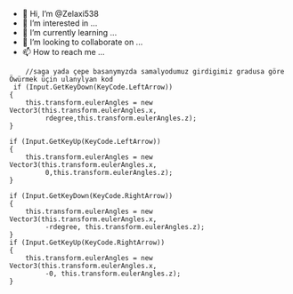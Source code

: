 - 👋 Hi, I’m @Zelaxi538
- 👀 I’m interested in ...
- 🌱 I’m currently learning ...
- 💞️ I’m looking to collaborate on ...
- 📫 How to reach me ...

<!---
Zelaxi538/Zelaxi538 is a ✨ special ✨ repository because its `README.md` (this file) appears on your GitHub profile.
You can click the Preview link to take a look at your changes.
--->

        //saga yada çepe basanymyzda samalyodumuz girdigimiz gradusa göre Öwürmek üçin ulanylyan kod
     if (Input.GetKeyDown(KeyCode.LeftArrow))
    {
        this.transform.eulerAngles = new Vector3(this.transform.eulerAngles.x,
             rdegree,this.transform.eulerAngles.z);
    }

    if (Input.GetKeyUp(KeyCode.LeftArrow)) 
    {
        this.transform.eulerAngles = new Vector3(this.transform.eulerAngles.x,
             0,this.transform.eulerAngles.z);
    }

    if (Input.GetKeyDown(KeyCode.RightArrow))
    {
        this.transform.eulerAngles = new Vector3(this.transform.eulerAngles.x,
             -rdegree, this.transform.eulerAngles.z);
    }
    if (Input.GetKeyUp(KeyCode.RightArrow))
    {
        this.transform.eulerAngles = new Vector3(this.transform.eulerAngles.x,
             -0, this.transform.eulerAngles.z);
    }
